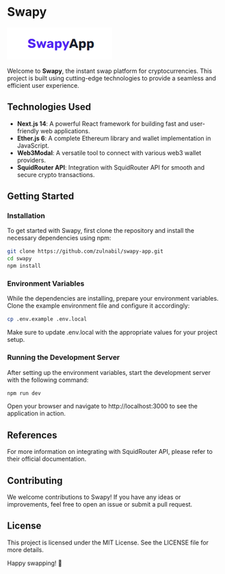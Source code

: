 # Swapy

![Swapy Logo](./public/logo-swapy.png)

Welcome to **Swapy**, the instant swap platform for cryptocurrencies. This project is built using cutting-edge technologies to provide a seamless and efficient user experience.

## Technologies Used
- **Next.js 14**: A powerful React framework for building fast and user-friendly web applications.
- **Ether.js 6**: A complete Ethereum library and wallet implementation in JavaScript.
- **Web3Modal**: A versatile tool to connect with various web3 wallet providers.
- **SquidRouter API**: Integration with SquidRouter API for smooth and secure crypto transactions.

## Getting Started

### Installation

To get started with Swapy, first clone the repository and install the necessary dependencies using npm:

```bash
git clone https://github.com/zulnabil/swapy-app.git
cd swapy
npm install
```

### Environment Variables

While the dependencies are installing, prepare your environment variables. Clone the example environment file and configure it accordingly:

```bash
cp .env.example .env.local
```

Make sure to update .env.local with the appropriate values for your project setup.

### Running the Development Server

After setting up the environment variables, start the development server with the following command:

```bash
npm run dev
```

Open your browser and navigate to http://localhost:3000 to see the application in action.

## References
For more information on integrating with SquidRouter API, please refer to their official documentation.

## Contributing
We welcome contributions to Swapy! If you have any ideas or improvements, feel free to open an issue or submit a pull request.

## License
This project is licensed under the MIT License. See the LICENSE file for more details.

Happy swapping! 🚀
